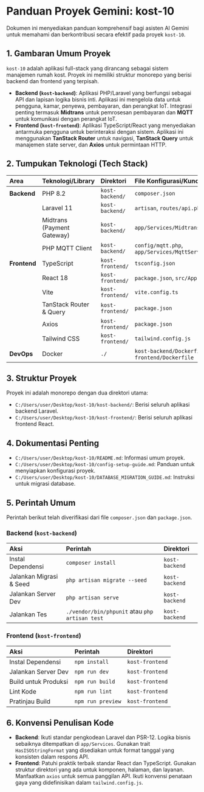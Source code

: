 # Panduan Proyek Gemini: kost-10

Dokumen ini menyediakan panduan komprehensif bagi asisten AI Gemini untuk memahami dan berkontribusi secara efektif pada proyek `kost-10`.

## 1. Gambaran Umum Proyek

`kost-10` adalah aplikasi full-stack yang dirancang sebagai sistem manajemen rumah kost. Proyek ini memiliki struktur monorepo yang berisi backend dan frontend yang terpisah.

- **Backend (`kost-backend`)**: Aplikasi PHP/Laravel yang berfungsi sebagai API dan lapisan logika bisnis inti. Aplikasi ini mengelola data untuk pengguna, kamar, penyewa, pembayaran, dan perangkat IoT. Integrasi penting termasuk **Midtrans** untuk pemrosesan pembayaran dan **MQTT** untuk komunikasi dengan perangkat IoT.
- **Frontend (`kost-frontend`)**: Aplikasi TypeScript/React yang menyediakan antarmuka pengguna untuk berinteraksi dengan sistem. Aplikasi ini menggunakan **TanStack Router** untuk navigasi, **TanStack Query** untuk manajemen state server, dan **Axios** untuk permintaan HTTP.

## 2. Tumpukan Teknologi (Tech Stack)

| Area      | Teknologi/Library         | Direktori         | File Konfigurasi/Kunci                  |
| :-------- | :------------------------ | :---------------- | :-------------------------------------- |
| **Backend** | PHP 8.2                   | `kost-backend/`   | `composer.json`                         |
|           | Laravel 11                | `kost-backend/`   | `artisan`, `routes/api.php`             |
|           | Midtrans (Payment Gateway)| `kost-backend/`   | `app/Services/MidtransService.php`      |
|           | PHP MQTT Client           | `kost-backend/`   | `config/mqtt.php`, `app/Services/MqttService.php` |
| **Frontend**| TypeScript                | `kost-frontend/`  | `tsconfig.json`                         |
|           | React 18                  | `kost-frontend/`  | `package.json`, `src/App.tsx`           |
|           | Vite                      | `kost-frontend/`  | `vite.config.ts`                        |
|           | TanStack Router & Query   | `kost-frontend/`  | `package.json`                          |
|           | Axios                     | `kost-frontend/`  | `package.json`                          |
|           | Tailwind CSS              | `kost-frontend/`  | `tailwind.config.js`                    |
| **DevOps**  | Docker                    | `./`              | `kost-backend/Dockerfile`, `kost-frontend/Dockerfile` |

## 3. Struktur Proyek

Proyek ini adalah monorepo dengan dua direktori utama:

- `C:/Users/user/Desktop/kost-10/kost-backend/`: Berisi seluruh aplikasi backend Laravel.
- `C:/Users/user/Desktop/kost-10/kost-frontend/`: Berisi seluruh aplikasi frontend React.

## 4. Dokumentasi Penting

- `C:/Users/user/Desktop/kost-10/README.md`: Informasi umum proyek.
- `C:/Users/user/Desktop/kost-10/config-setup-guide.md`: Panduan untuk menyiapkan konfigurasi proyek.
- `C:/Users/user/Desktop/kost-10/DATABASE_MIGRATION_GUIDE.md`: Instruksi untuk migrasi database.

## 5. Perintah Umum

Perintah berikut telah diverifikasi dari file `composer.json` dan `package.json`.

### Backend (`kost-backend`)

| Aksi                   | Perintah                      | Direktori      |
| :--------------------- | :---------------------------- | :------------- |
| Instal Dependensi      | `composer install`            | `kost-backend` |
| Jalankan Migrasi & Seed| `php artisan migrate --seed`  | `kost-backend` |
| Jalankan Server Dev    | `php artisan serve`           | `kost-backend` |
| Jalankan Tes           | `./vendor/bin/phpunit` atau `php artisan test` | `kost-backend` |

### Frontend (`kost-frontend`)

| Aksi                 | Perintah                                  | Direktori       |
| :------------------- | :---------------------------------------- | :-------------- |
| Instal Dependensi    | `npm install`                             | `kost-frontend` |
| Jalankan Server Dev  | `npm run dev`                             | `kost-frontend` |
| Build untuk Produksi | `npm run build`                           | `kost-frontend` |
| Lint Kode            | `npm run lint`                            | `kost-frontend` |
| Pratinjau Build      | `npm run preview`                         | `kost-frontend` |

## 6. Konvensi Penulisan Kode

- **Backend**: Ikuti standar pengkodean Laravel dan PSR-12. Logika bisnis sebaiknya ditempatkan di `app/Services`. Gunakan trait `HasISOStringFormat` yang disediakan untuk format tanggal yang konsisten dalam respons API.
- **Frontend**: Patuhi praktik terbaik standar React dan TypeScript. Gunakan struktur direktori yang ada untuk komponen, halaman, dan layanan. Manfaatkan `axios` untuk semua panggilan API. Ikuti konvensi penataan gaya yang didefinisikan dalam `tailwind.config.js`.

